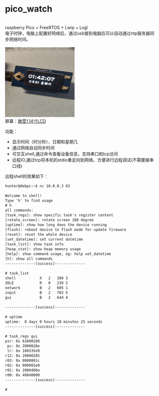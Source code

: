 # pico_watch
\
raspberry Pico + FreeRTOS + Lwip + Lvgl\
电子时钟，电脑上配置好网络后，通过usb接到电脑后可以自动通过ntp服务器同步网络时间。\
\
<img src="./res/img/preview.jpg" alt="drawing" width="230" height="230" />\
屏幕：[微雪1.14寸LCD](https://www.waveshare.net/shop/Pico-LCD-1.14.htm)

功能：
* 显示时间（时分秒）、日期和星期几
* 通过网络自动同步时间
* 可交互shell,通过命令查看设备信息，支持串口和tcp访问
* 远程IO,通过tcp将本机的stdio重定向到网络，方便进行远程调试(不需要接串口线)

远程shell的效果如下：
```
hunter@debpc:~$ nc 10.0.0.3 63

Welcome to shell!
Type 'h' to find usage
# h
all commands:
[task_regs]: show specific task's register content
[rotate_screen]: rotate screen 180 degree
[uptime]: show how long does the device running
[flash]: reboot device to flash mode for update fireware
[reset]: reset the whole device
[set_datetime]: set current datetime
[task_list]: show task info
[heap_stat]: show heap memory usage
[help]: show command usage, eg: help set_datetime
[h]: show all commands
--------------[success]--------------

# task_list
shell          	X	2	388	3
IDLE           	R	0	230	2
network        	B	2	605	1
input          	B	2	703	5
gui            	B	2	644	4

--------------[success]--------------

# uptime
uptime:  0 days 0 hours 10 minutes 25 seconds
--------------[success]--------------

# task_regs gui
psr: 0x 61000200
 pc: 0x 2000028e
 lr: 0x 100335d9
r12: 0x 20000285
r03: 0x 0000001c
r02: 0x 000001e0
r01: 0x 2000d00a
r00: 0x 40040000
--------------[success]--------------

# 

```
